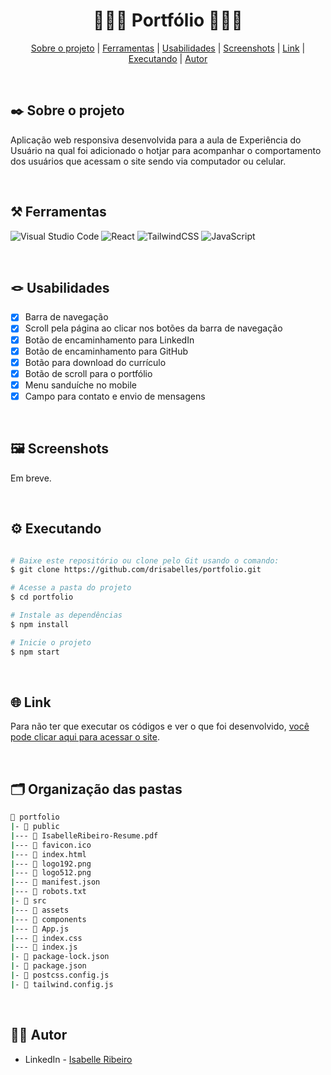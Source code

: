 <div align="center">

# 🙋🏻‍♀️ Portfólio 🙋🏻‍♀️

</div>

<div align="center">

[Sobre o projeto](#project) | [Ferramentas](#tools) | [Usabilidades](#usabilities) | [Screenshots](#screenshots) | [Link](#link) | [Executando](#running) | [Autor](#autor)

</br>

</div>

##  ✒️ Sobre o projeto <a name="project"></a>
Aplicação web responsiva desenvolvida para a aula de Experiência do Usuário na qual foi adicionado o hotjar para acompanhar o comportamento dos usuários que acessam o site sendo via computador ou celular.

</br>

## ⚒️ Ferramentas <a name="tools"></a>

![Visual Studio Code](https://img.shields.io/badge/Visual%20Studio%20Code-e4d2e4.svg?style=for-the-badge&logo=visual-studio-code&logoColor=black)
![React](https://img.shields.io/badge/react-e4d2e4.svg?style=for-the-badge&logo=react&logoColor=black)
![TailwindCSS](https://img.shields.io/badge/tailwindcss-e4d2e4.svg?style=for-the-badge&logo=tailwind-css&logoColor=black)
![JavaScript](https://img.shields.io/badge/javascript-e4d2e4.svg?style=for-the-badge&logo=javascript&logoColor=black)

</br>

## 🪢 Usabilidades <a name="usabilities"></a>
- [X] Barra de navegação
- [X] Scroll pela página ao clicar nos botões da barra de navegação
- [X] Botão de encaminhamento para LinkedIn
- [X] Botão de encaminhamento para GitHub
- [X] Botão para download do currículo
- [X] Botão de scroll para o portfólio
- [X] Menu sanduíche no mobile
- [X] Campo para contato e envio de mensagens

<br />

## 🖼️ Screenshots <a name="screenshots"></a>

Em breve.

</br>

## ⚙️ Executando <a name="running"></a>

```bash

# Baixe este repositório ou clone pelo Git usando o comando:
$ git clone https://github.com/drisabelles/portfolio.git

# Acesse a pasta do projeto
$ cd portfolio

# Instale as dependências
$ npm install

# Inicie o projeto
$ npm start

```
</br>

## 🌐 Link <a name="link"></a>

Para não ter que executar os códigos e ver o que foi desenvolvido, <a href="https://drisabelles-portfolio-tailwind.netlify.app/">você pode clicar aqui para acessar o site</a>.

</br>

## 🗂️ Organização das pastas <a name="folders"></a>

```bash
📂 portfolio
|- 📁 public
|--- 📄 IsabelleRibeiro-Resume.pdf
|--- 📄 favicon.ico
|--- 📄 index.html
|--- 📄 logo192.png
|--- 📄 logo512.png
|--- 📄 manifest.json
|--- 📄 robots.txt
|- 📁 src
|--- 📁 assets
|--- 📁 components
|--- 📄 App.js
|--- 📄 index.css
|--- 📄 index.js
|- 📄 package-lock.json
|- 📄 package.json
|- 📄 postcss.config.js
|- 📄 tailwind.config.js
```

</br>

## 👩‍💻 Autor <a name="autor"></a>

- LinkedIn - [Isabelle Ribeiro](https://www.linkedin.com/in/drisabelles/)
